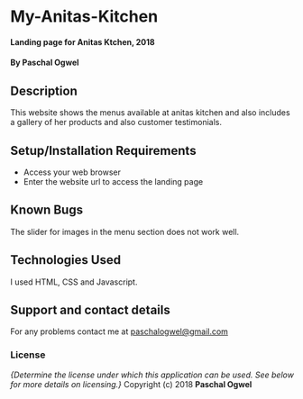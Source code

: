 # My-Anitas-Kitchen
#### Landing page for Anitas Ktchen, 2018
#### By **Paschal Ogwel**
## Description
 This website shows the menus available at anitas kitchen and also includes a gallery of her products and also customer testimonials.
## Setup/Installation Requirements
* Access your web browser
* Enter the website url to access the landing page
## Known Bugs
The slider for images in the menu section does not work well.
## Technologies Used
I used HTML, CSS and Javascript.
## Support and contact details
For any problems contact me at paschalogwel@gmail.com
### License
*{Determine the license under which this application can be used.  See below for more details on licensing.}*
Copyright (c) 2018 **Paschal Ogwel**
